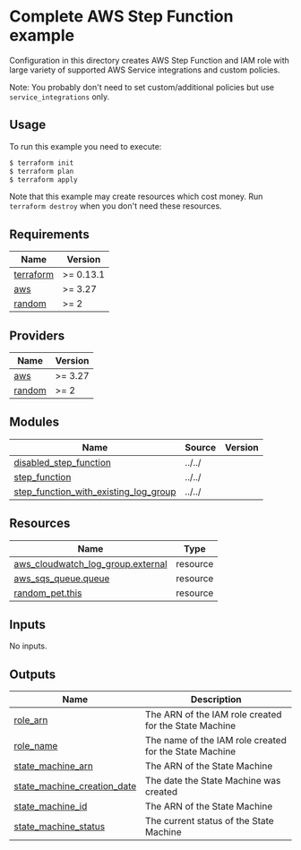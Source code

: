 # Complete AWS Step Function example

Configuration in this directory creates AWS Step Function and IAM role with large variety of supported AWS Service integrations and custom policies.

Note: You probably don't need to set custom/additional policies but use `service_integrations` only.


## Usage

To run this example you need to execute:

```bash
$ terraform init
$ terraform plan
$ terraform apply
```

Note that this example may create resources which cost money. Run `terraform destroy` when you don't need these resources.

<!-- BEGINNING OF PRE-COMMIT-TERRAFORM DOCS HOOK -->
## Requirements

| Name | Version |
|------|---------|
| <a name="requirement_terraform"></a> [terraform](#requirement\_terraform) | >= 0.13.1 |
| <a name="requirement_aws"></a> [aws](#requirement\_aws) | >= 3.27 |
| <a name="requirement_random"></a> [random](#requirement\_random) | >= 2 |

## Providers

| Name | Version |
|------|---------|
| <a name="provider_aws"></a> [aws](#provider\_aws) | >= 3.27 |
| <a name="provider_random"></a> [random](#provider\_random) | >= 2 |

## Modules

| Name | Source | Version |
|------|--------|---------|
| <a name="module_disabled_step_function"></a> [disabled\_step\_function](#module\_disabled\_step\_function) | ../../ |  |
| <a name="module_step_function"></a> [step\_function](#module\_step\_function) | ../../ |  |
| <a name="module_step_function_with_existing_log_group"></a> [step\_function\_with\_existing\_log\_group](#module\_step\_function\_with\_existing\_log\_group) | ../../ |  |

## Resources

| Name | Type |
|------|------|
| [aws_cloudwatch_log_group.external](https://registry.terraform.io/providers/hashicorp/aws/latest/docs/resources/cloudwatch_log_group) | resource |
| [aws_sqs_queue.queue](https://registry.terraform.io/providers/hashicorp/aws/latest/docs/resources/sqs_queue) | resource |
| [random_pet.this](https://registry.terraform.io/providers/hashicorp/random/latest/docs/resources/pet) | resource |

## Inputs

No inputs.

## Outputs

| Name | Description |
|------|-------------|
| <a name="output_role_arn"></a> [role\_arn](#output\_role\_arn) | The ARN of the IAM role created for the State Machine |
| <a name="output_role_name"></a> [role\_name](#output\_role\_name) | The name of the IAM role created for the State Machine |
| <a name="output_state_machine_arn"></a> [state\_machine\_arn](#output\_state\_machine\_arn) | The ARN of the State Machine |
| <a name="output_state_machine_creation_date"></a> [state\_machine\_creation\_date](#output\_state\_machine\_creation\_date) | The date the State Machine was created |
| <a name="output_state_machine_id"></a> [state\_machine\_id](#output\_state\_machine\_id) | The ARN of the State Machine |
| <a name="output_state_machine_status"></a> [state\_machine\_status](#output\_state\_machine\_status) | The current status of the State Machine |
<!-- END OF PRE-COMMIT-TERRAFORM DOCS HOOK -->
